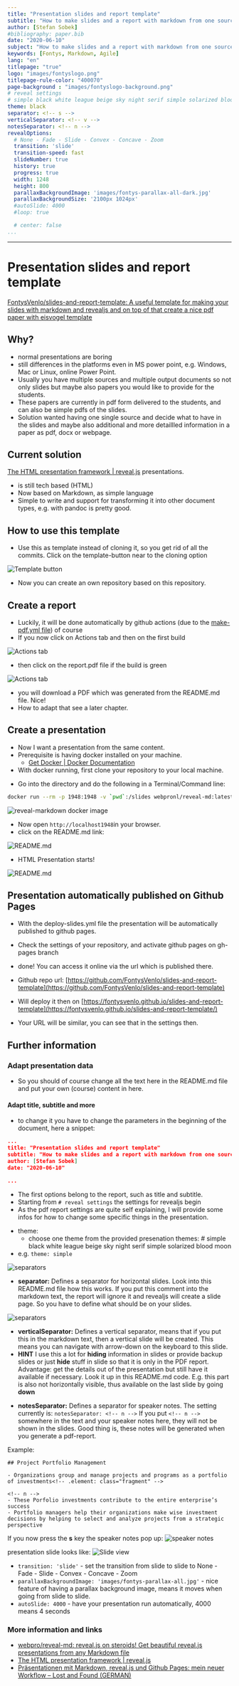 ```yaml
---
title: "Presentation slides and report template"
subtitle: "How to make slides and a report with markdown from one source"
author: [Stefan Sobek]
#bibliography: paper.bib
date: "2020-06-10"
subject: "How to make slides and a report with markdown from one source"
keywords: [Fontys, Markdown, Agile]
lang: "en"
titlepage: "true"
logo: "images/fontyslogo.png"
titlepage-rule-color: "400070"
page-background : "images/fontyslogo-background.png"
# reveal settings
# simple black white league beige sky night serif simple solarized blood moon
theme: black
separator: <!-- s -->
verticalSeparator: <!-- v -->
notesSeparator: <!-- n -->
revealOptions:
  # None - Fade - Slide - Convex - Concave - Zoom
  transition: 'slide'
  transition-speed: fast
  slideNumber: true
  history: true
  progress: true
  width: 1248
  height: 800
  parallaxBackgroundImage: 'images/fontys-parallax-all-dark.jpg'
  parallaxBackgroundSize: '2100px 1024px'
  #autoSlide: 4000
  #loop: true

  # center: false
...
```

---

# Presentation slides and report template

[FontysVenlo/slides-and-report-template: A useful template for making your slides with markdown and revealjs and on top of that create a nice pdf paper with eisvogel template](https://github.com/FontysVenlo/slides-and-report-template)

<!-- s -->

## Why?

- normal presentations are boring<!-- .element: class="fragment fade-up" -->
- still differences in the platforms even in MS power point, e.g. Windows, Mac or Linux, online Power Point.<!-- .element: class="fragment" -->
- Usually you have multiple sources and multiple output documents so not only slides but maybe also papers you would like to provide for the students.<!-- .element: class="fragment" -->
- These papers are currently in pdf form delivered to the students, and can also be simple pdfs of the slides.<!-- .element: class="fragment" -->
- Solution wanted having one single source and decide what to have in the slides and maybe also additional and more detaillled information in a paper as pdf, docx or webpage.<!-- .element: class="fragment" -->

<!-- s -->

## Current solution

[The HTML presentation framework | reveal.js](https://revealjs.com/) presentations.<!-- .element: class="fragment fade-up" -->

- is still tech based (HTML)<!-- .element: class="fragment fade-up" -->
- Now based on Markdown, as simple language<!-- .element: class="fragment fade-up" -->
- Simple to write and support for transforming it into other document types, e.g. with pandoc is pretty good.<!-- .element: class="fragment fade-up" -->

<!-- s -->

## How to use this template

- Use this as template instead of cloning it, so you get rid of all the commits. Click on the template-button near to the cloning option <!-- .element: class="fragment fade-up" -->
  
![Template button](images/template-button.jpg)<!-- .element: class="fragment fade-up" -->

- Now you can create an own repository based on this repository.<!-- .element: class="fragment fade-up" -->

<!-- s -->

## Create a report

- Luckily, it will be done automatically by github actions (due to the [make-pdf.yml file](.github/workflows/make-pdf.yml)) of course<!-- .element: class="fragment fade-up" -->
- If you now click on Actions tab and then on the first build <!-- .element: class="fragment fade-up" -->

![Actions tab](images/actions1.jpg) <!-- .element: class="fragment fade-up" -->

<!-- s -->
- then click on the report.pdf file if the build is green <!-- .element: class="fragment fade-up" -->

![Actions tab](images/actions2.jpg) <!-- .element: class="fragment fade-up" -->

- you will download a PDF which was generated from the README.md file. Nice! <!-- .element: class="fragment fade-up" -->
- How to adapt that see a later chapter. <!-- .element: class="fragment fade-up" -->
  
<!-- s -->  

## Create a presentation

- Now I want a presentation from the same content.
- Prerequisite is having docker installed on your machine.
  - [Get Docker | Docker Documentation](https://docs.docker.com/get-docker/)
- With docker running, first clone your repository to your local machine.

<!-- s -->

- Go into the directory and do the following in a Terminal/Command line:

```bash
docker run --rm -p 1948:1948 -v `pwd`:/slides webpronl/reveal-md:latest
```

![reveal-markdown docker image](images/reveal1.gif)

<!-- s -->

- Now open `http://localhost1948`in your browser.<!-- .element: class="fragment fade-up" -->
- click on the README.md link:<!-- .element: class="fragment fade-up" -->

![README.md](images/reveal2.jpg)<!-- .element: class="fragment fade-up" -->

- HTML Presentation starts!<!-- .element: class="fragment fade-up" -->

![README.md](images/reveal3.jpg)<!-- .element: class="fragment fade-up" -->

<!-- s -->

## Presentation automatically published on Github Pages

- With the deploy-slides.yml file the presentation will be automatically published to github pages.
- Check the settings of your repository, and activate github pages on gh-pages branch
- done! You can access it online via the url which is published there.

- Github repo url: [https://github.com/FontysVenlo/slides-and-report-template](https://github.com/FontysVenlo/slides-and-report-template)
- Will deploy it then on [https://fontysvenlo.github.io/slides-and-report-template](https://fontysvenlo.github.io/slides-and-report-template/)
- Your URL will be similar, you can see that in the settings then.

<!-- v -->

## Further information

### Adapt presentation data

- So you should of course change all the text here in the README.md file and put your own (course) content in here. <!-- .element: class="fragment fade-up" -->
  
<!-- v -->

#### Adapt title, subtitle and more

- to change it you have to change the parameters in the beginning of the document, here a snippet:<!-- .element: class="fragment fade-up" -->

<!-- v -->

```json
...
title: "Presentation slides and report template"
subtitle: "How to make slides and a report with markdown from one source"
author: [Stefan Sobek]
date: "2020-06-10"

...

```

<!-- v -->

- The first options belong to the report, such as title and subtitle. 
- Starting from `# reveal settings` the settings for revealjs begin
- As the pdf report settings are quite self explaining, I will provide some infos for how to change some specific things in the presentation.

<!-- v -->

- theme:
  - choose one theme from the provided presenation themes: # simple black white league beige sky night serif simple solarized blood moon 
- e.g. `theme: simple`

<!-- v -->

![separators](images/reveal4.jpg)

- **separator:** Defines a separator for horizontal slides. Look into this README.md file how this works. If you put this comment into the markdown text, the report will ignore it and revealjs will create a slide page. So you have to define what should be on your slides. 

<!-- v -->

![separators](images/reveal4.jpg)

- **verticalSeparator:** Defines a vertical separator, means that if you put this in the markdown text, then a vertical slide will be created. This means you can navigate with arrow-down on the keyboard to this slide. 
- **HINT** I use this a lot for **hiding** information in slides or provide backup slides or just **hide** stuff in slide so that it is only in the PDF report. Advantage: get the details out of the presentation but still have it available if necessary. Look it up in this README.md code. E.g. this part is also not horizontally visible, thus available on the last slide by going **down**
<!-- v -->
- **notesSeparator:** Defines a separator for speaker notes. The setting currently is: `notesSeparator: <!-- n -->`
If you put `<!-- n -->` somewhere in the text and your speaker notes here, they will not be shown in the slides. Good thing is, these notes will be generated when you generate a pdf-report. 

Example: 

```
## Project Portfolio Management

- Organizations group and manage projects and programs as a portfolio of investments<!-- .element: class="fragment" -->

<!-- n -->
- These Porfolio investments contribute to the entire enterprise’s success
- Portfolio managers help their organizations make wise investment decisions by helping to select and analyze projects from a strategic perspective
```
If you now press the **s** key the speaker notes pop up: 
![speaker notes](images/speaker-notes.jpg)

presentation slide looks like:
![Slide view](images/slide-notes.jpg)


<!-- v -->

- `transition: 'slide'` - set the transition from slide to slide to None - Fade - Slide - Convex - Concave - Zoom 
- `parallaxBackgroundImage: 'images/fontys-parallax-all.jpg'` - nice feature of having a parallax background image, means it moves when going from slide to slide. 
- `autoSlide: 4000` - have your presentation run automatically, 4000 means 4 seconds

### More information and links

- [webpro/reveal-md: reveal.js on steroids! Get beautiful reveal.js presentations from any Markdown file](https://github.com/webpro/reveal-md)
- [The HTML presentation framework | reveal.js](https://revealjs.com/)
- [Präsentationen mit Markdown, reveal.js und Github Pages: mein neuer Workflow – Lost and Found (GERMAN)](https://wittenbrink.net/lostandfound/praesentationen-mit-markdown-reveal-js-und-github-pages-mein-neuer-workflow/)
